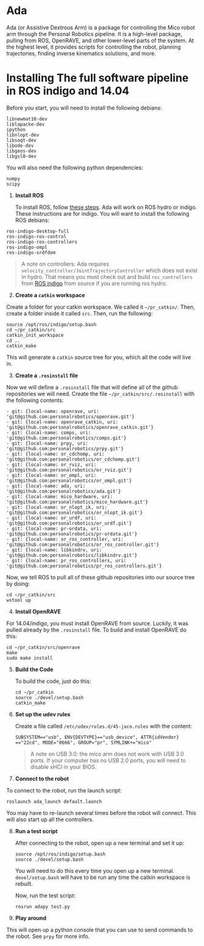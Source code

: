 # Ada
Ada (or Assistive Dextrous Arm) is a package for controlling the Mico robot arm through the Personal Robotics pipeline. It is a high-level package, pulling from ROS, OpenRAVE, and other lower-level parts of the system. At the highest level, it provides scripts for controlling the robot, planning trajectories, finding inverse kinematics solutions, and more.

# Installing The full software pipeline in ROS indigo and 14.04

Before you start, you will need to install the following debians:

```
libnewmat10-dev
liblapacke-dev
ipython
libnlopt-dev
libsoqt-dev
libode-dev
libgeos-dev
libgsl0-dev
```

You will also need the following python dependencies:

```
numpy
scipy
```

1. **Install ROS**

    To install ROS, follow [these steps](http://wiki.ros.org/indigo/Installation/Ubuntu). Ada will work on ROS hydro     or indigo. These instructions are for indigo. You will want to install the following ROS debians:
  ```
  ros-indigo-desktop-full 
  ros-indigo-ros-control 
  ros-indigo-ros-controllers 
  ros-indigo-ompl 
  ros-indigo-srdfdom
  ```

  > A note on controllers: Ada requires `velocity_controller/JointTrajectoryController` which does not exist in hydro. That means you must check out and build `ros_controllers` from [ROS indigo](https://github.com/ros-controls/ros_controllers) from source if you are running ros hydro.

2. **Create a `catkin` workspace**

  Create a folder for your catkin workspace. We called it `~/pr_catkin/`. Then, create a folder inside it called `src`.   Then, run the following:

  ```
  source /opt/ros/indigo/setup.bash
  cd ~/pr_catkin/src
  catkin_init_workspace
  cd ..
  catkin_make
  ```
  This will generate a `catkin` source tree for you, which all the code will live in.

3. **Create a `.rosinstall` file**

  Now we will define a `.rosinstall` file that will define all of the github repositories we will need. Create the file `~/pr_catkin/src/.rosinstall` with the following contents:
  ```  
  - git: {local-name: openrave, uri: 'git@github.com:personalrobotics/openrave.git'}
  - git: {local-name: openrave_catkin, uri: 'git@github.com:personalrobotics/openrave_catkin.git'}
  - git: {local-name: comps, uri: 'git@github.com:personalrobotics/comps.git'}
  - git: {local-name: prpy, uri: 'git@github.com:personalrobotics/prpy.git'}
  - git: {local-name: or_cdchomp, uri: 'git@github.com:personalrobotics/or_cdchomp.git'}
  - git: {local-name: or_rviz, uri: 'git@github.com:personalrobotics/or_rviz.git'}
  - git: {local-name: or_ompl, uri: 'git@github.com:personalrobotics/or_ompl.git'}
  - git: {local-name: ada, uri: 'git@github.com:personalrobotics/ada.git'}
  - git: {local-name: mico_hardware, uri: 'git@github.com:personalrobotics/mico_hardware.git'}
  - git: {local-name: or_nlopt_ik, uri: 'git@github.com:personalrobotics/or_nlopt_ik.git'}
  - git: {local-name: or_urdf, uri: 'git@github.com:personalrobotics/or_urdf.git'}
  - git: {local-name: pr-ordata, uri: 'git@github.com:personalrobotics/pr-ordata.git'}
  - git: {local-name: or_ros_controller, uri: 'git@github.com:personalrobotics/or_ros_controller.git'}
  - git: {local-name: libkindrv, uri: 'git@github.com:personalrobotics/libkindrv.git'}
  - git: {local-name: pr_ros_controllers, uri: 'git@github.com:personalrobotics/pr_ros_controllers.git'}
  ```
  
  Now, we tell ROS to pull all of these github repositories into our source tree by doing:
  
  ```
  cd ~/pr_catkin/src
  wstool up
  ```
4. **Install OpenRAVE**

  For 14.04/indigo, you must install OpenRAVE from source. Luckily, it was pulled already by the `.rosinstall` file. To build and install OpenRAVE do this:
  
  ```
  cd ~/pr_catkin/src/openrave
  make
  sudo make install
  ```
5. **Build the Code**

    To build the code, just do this:
    ```
    cd ~/pr_catkin
    source ./devel/setup.bash
    catkin_make
    ```
6. **Set up the udev rules**

   Create a file called `/etc/udev/rules.d/45-jaco.rules` with the content:
   
   ```
   SUBSYSTEM=="usb", ENV{DEVTYPE}=="usb_device", ATTR{idVendor} =="22cd", MODE="0666", GROUP="pr", SYMLINK+="mico"
   ```

   > A note on USB 3.0: the mico arm does not work with USB 3.0 ports. If your computer has no USB 2.0 ports, you will need to disable xHCI in your BIOS.

7. **Connect to the robot**

  To connect to the robot, run the launch script:
  
  ```
  roslaunch ada_launch default.launch
  ```
  
  You may have to re-launch several times before the robot will connect. This will also start up all the controllers.
  
8. **Run a test script**

   After connecting to the robot, open up a new terminal and set it up:
   ```
   source /opt/ros/indigo/setup.bash
   source ./devel/setup.bash
   ```
   You will need to do this every time you open up a new terminal. `devel/setup.bash` will have to be run any time the catkin workspace is rebuilt.
   
   Now, run the test script:
   
   `rosrun adapy test.py`

9. **Play around**

  This will open up a python console that you can use to send commands to the robot. See `prpy` for more info.
